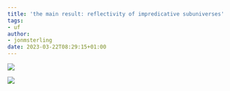 ```yaml
---
title: 'the main result: reflectivity of impredicative subuniverses'
tags:
- uf
author:
- jonmsterling
date: 2023-03-22T08:29:15+01:00
---
```


![](jms-004G)

![](jms-004H)
